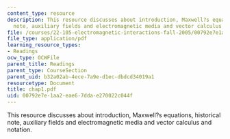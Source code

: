 ```yaml
---
content_type: resource
description: This resource discusses about introduction, Maxwell?s equations, historical
  note, auxiliary fields and electromagnetic media and vector calculus and notation.
file: /courses/22-105-electromagnetic-interactions-fall-2005/00792e7e1aa2eae67ddae270022c044f_chap1.pdf
file_type: application/pdf
learning_resource_types:
- Readings
ocw_type: OCWFile
parent_title: Readings
parent_type: CourseSection
parent_uid: b32a02ab-4ece-7a9e-d1ec-dbdcd34019a1
resourcetype: Document
title: chap1.pdf
uid: 00792e7e-1aa2-eae6-7dda-e270022c044f
---
```

This resource discusses about introduction, Maxwell?s equations, historical note, auxiliary fields and electromagnetic media and vector calculus and notation.

